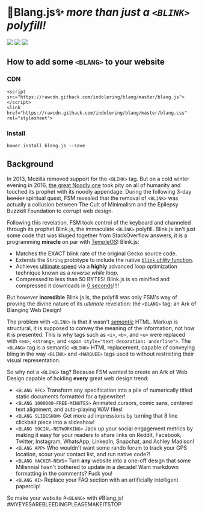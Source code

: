 <link href="https://rawcdn.githack.com/indolering/blang/master/blang.css" rel="stylesheet">

<blink>💎Blang.js✨ *more than just a `<BLINK>` polyfill!*</blink>
===================================================================

<img src="https://img.shields.io/badge/build-passing-green.svg"> <img src="https://img.shields.io/badge/coverage-100%25-green.svg"> <img src="https://img.shields.io/packagist/dm/doctrine/orm.svg">

How to add some <blink>`<BLANG>`</blink> to your website
--------------------------------------------------------

### CDN

    <script src="https://rawcdn.githack.com/indolering/blang/master/blang.js"></script>
    <link href="https://rawcdn.githack.com/indolering/blang/master/blang.css" rel="stylesheet">

### Install

    bower install blang.js --save
    
Background
----------

In 2013, Mozilla removed support for the `<BLINK>` tag. But on a cold winter evening in 2016, [the great Noodly one][FSM] took pity on all of humanity and touched its prophet with its noodly appendage.
During the following 3-day ~~bender~~ spiritual quest, FSM revealed that the removal of `<BLINK>` was actually a collusion between The Cult of Minimalism and the Epilepsy Buzzkill Foundation to corrupt web design.

Following this revelation, FSM took control of the keyboard and channeled through its prophet <blink>Blink.js</blink>, the immaculate `<BLINK>` polyfill.
<blink>Blink.js</blink> isn't just some code that was kluged together from StackOverflow answers, it is a programming **miracle** on par with [TempleOS][temple]!  <blink>Blink.js</blink>:

  * Matches the EXACT <blink>blink</blink> rate of the original Gecko source code. 
  * Extends the `String` prototype to include the native [`blink` utility function][blink].
  * Achieves [ultimate speed][loop] via a **highly** advanced loop optimization technique known as a *reverse while loop*.
  * Compressed to less than 50 BYTES!  <blink>Blink.js</blink> is so minified and compressed it downloads in [0 seconds](http://www.download-time.com/)!!!!

But however **incredible** <blink>Blink.js</blink> is, the polyfill was only FSM's way of proving the divine nature of its *ultimate* revelation: the  `<BLANG>` tag; an Ark of Blanging Web Design!

The problem with `<BLINK>` is that it wasn't *[semantic][semantic]* HTML.  Markup is structural, it is supposed to convey the meaning of the information, not how it is presented.
This is why tags such as `<i>`, `<b>`, and `<u>` were replaced with `<em>`, `<strong>`, and `<span style="text-decoration: underline">`.
The `<BLANG>` tag is a semantic `<BLINK>` HTML replacement, capable of conveying bling in the way `<BLINK>` and `<MARQUEE>` tags used to without restricting their visual representation.
 
So why not a `<BLING>` tag? Because FSM wanted to create an Ark of Web Design capable of holding **every** great web design trend:

  * `<BLANG RFC>`   Transform any specification into a pile of numerically titled static documents formatted for a typewriter!
  * `<BLANG 1000000-FREE-MINUTES>` Animated cursors, comic sans, centered text alignment, and auto-playing WAV files!
  * `<BLANG SLIDESHOW>`    Get more ad impressions by turning that 8 line clickbait piece into a slideshow!
  * `<BLANG SOCIAL-NETWORKING>` Jack up your social engagement metrics by making it easy for your readers to share links on Reddit, Facebook, Twitter, Instagram, WhatsApp, LinkedIn, Snapchat, and Ashley Madison!
  * `<BLANG APP>`   Who wouldn't want some rando forum to track your GPS location, scour your contact list, and run native code?!
  * `<BLANG HACKER-NEWS>`   Turn **any** website into a one-off design that some Millennial hasn't bothered to update in a decade!  Want markdown formatting in the comments?  Fuck you!
  * `<BLANG AI>`    Replace your FAQ section with an artificially intelligent paperclip!
  
So make your website <blink>#`<BLANG>`</blink> with #Blang.js! #MYEYESAREBLEEDINGPLEASEMAKEITSTOP

[FSM]: https://en.wikipedia.org/wiki/Flying_Spaghetti_Monster
[css2]: https://www.w3.org/TR/CSS21/text.html#lining-striking-props
[blink]: https://developer.mozilla.org/en-US/docs/Web/JavaScript/Reference/Global_Objects/String/blink
[loop]: https://jsperf.com/while-reverse-vs-for-cached-length
[temple]: http://www.templeos.org
[semantic]: https://en.wikipedia.org/wiki/Semantic_HTML
